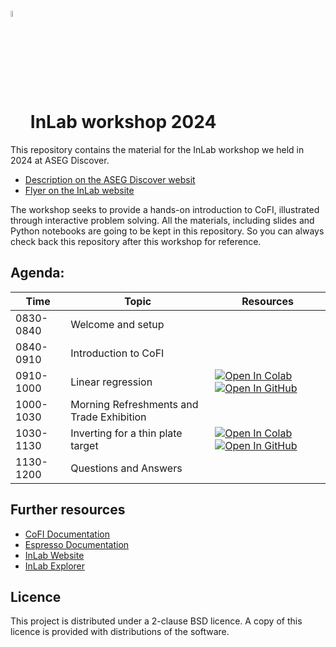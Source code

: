 # <img src="https://raw.githubusercontent.com/inlab-geo/cofi/main/docs/source/_static/latte_art_cropped.png" width="5%" style="vertical-align:bottom"/> InLab workshop 2024

This repository contains the material for the InLab workshop we held in 2024 at ASEG Discover.
- [Description on the ASEG Discover websit](https://asegdiscover.com.au/using-cofi-to-experiment-with-geophysical-inversions/)
- [Flyer on the InLab website](https://inlab.au/blog/post-7/)

The workshop seeks to provide a hands-on introduction to CoFI, illustrated through interactive problem solving. 
All the materials, including slides and Python notebooks are going to be kept in this repository. So you can always 
check back this repository after this workshop for reference.


## Agenda:

| Time | Topic | Resources |
| --- | --- | --- |
| 0830-0840 | Welcome and setup | |
| 0840-0910 | Introduction to CoFI | |
| 0910-1000 | Linear regression |  [![Open In Colab](https://img.shields.io/badge/open%20in-Colab-b5e2fa?logo=googlecolab&style=flat-square&color=ffd670&labelColor=f8f9fa)](https://colab.research.google.com/github/inlab-geo/cofi-examples/blob/main/tutorials/linear_regression/linear_regression.ipynb) [![Open In GitHub](https://img.shields.io/badge/open%20in-GitHub-171515?logo=github&labelColor=f8f9fa&style=flat-square&logoColor=171515)](https://github.com/inlab-geo/cofi-examples/blob/main/tutorials/linear_regression/linear_regression.ipynb) |
| 1000-1030 | Morning Refreshments and Trade Exhibition | |
| 1030-1130 | Inverting for a thin plate target |[![Open In Colab](https://img.shields.io/badge/open%20in-Colab-b5e2fa?logo=googlecolab&style=flat-square&color=ffd670&labelColor=f8f9fa)](https://colab.research.google.com/github/inlab-geo/cofi-examples/blob/main/tutorials/thin_plate_inversion/thin_plate_inversion.ipynb) [![Open In GitHub](https://img.shields.io/badge/open%20in-GitHub-171515?logo=github&labelColor=f8f9fa&style=flat-square&logoColor=171515)](https://https://github.com/inlab-geo/cofi-examples/blob/main/tutorials/thin_plate_inversion/thin_plate_inversion.ipynb)  |
| 1130-1200 | Questions and Answers | |


## Further resources

- [CoFI Documentation](https://cofi.readthedocs.io)
- [Espresso Documentation](https://geo-espresso.readthedocs.io)
- [InLab Website](https://inlab.au)
- [InLab Explorer](https://inlab.au/inlab-explorer/)

## Licence

This project is distributed under a 2-clause BSD licence. A copy of this licence is 
provided with distributions of the software.

